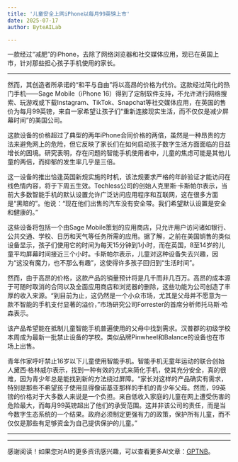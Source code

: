 ```yaml
---
title: '儿童安全上网iPhone以每月99英镑上市'
date: 2025-07-17
author: ByteAILab

---
```


一款经过“减肥”的iPhone，去除了网络浏览器和社交媒体应用，现已在英国上市，针对那些担心孩子手机使用的家长。

---
然而，其创造者所承诺的“和平与自由”将以高昂的价格为代价。这款经过简化的热门手机——Sage Mobile（iPhone 16）得到了定制软件支持，不允许进行网络搜索、玩游戏或下载Instagram、TikTok、Snapchat等社交媒体应用，在英国的售价为每月99英镑，来自一家希望让孩子们“重新连接现实生活，而不仅仅是减少屏幕时间”的美国公司。 

这款设备的价格超过了典型的两年iPhone合同价格的两倍，虽然是一种昂贵的方法来避免网上的危险，但它反映了家长们在如何启动孩子数字生活方面面临的日益增长的困境。研究表明，存在问题的智能手机使用者中，儿童的焦虑可能是其他儿童的两倍，而抑郁的发生率几乎是三倍。 

这一设备的推出恰逢英国新规实施的时机，该法规要求严格的年龄验证才能访问在线色情内容，将于下周五生效。Techless公司的创始人克里斯·卡斯帕尔表示，当前大多数智能手机的默认设置允许广泛访问应用程序和互联网，这在很多方面是“黑暗的”。他说：“现在他们出售的汽车没有安全带。我们希望默认设置是安全和健康的。” 

这些设备将包括一个由Sage Mobile策划的应用商店，只允许用户访问诸如银行、公共交通、学校、日历和天气等任务所需的应用。据了解，之前在美国销售的类似设备显示，孩子们使用它的时间为每天15分钟到1小时，而在英国，8至14岁的儿童平均屏幕时间接近三个小时。卡斯帕尔表示，儿童对这种设备失去兴趣，因为“这没有魔力，也不那么有趣”，这使得许多孩子回归到“生活时间”。 

然而，由于高昂的价格，这款产品的销量预计将是几千而非几百万。高昂的成本源于可随时取消的合同以及全面应用商店和浏览器的删除，这些功能为公司创造了丰厚的收入来源。“到目前为止，这仍然是一个小众市场，尤其是父母并不愿意为一款不智能的手机支付显著的溢价，”市场研究公司Forrester的首席分析师托马斯·哈森表示。

该产品希望能在抵制儿童智能手机普遍使用的父母中找到需求。汉普郡的初级学校本周成为最新一批禁止设备的学校。类似品牌Pinwheel和Balance的设备也在市场上出售。

青年作家呼吁禁止16岁以下儿童使用智能手机。智能手机无童年运动的联合创始人黛西·格林威尔表示，找到一种有效的方式来简化手机，使其充分安全，真的很难，因为青少年总是能找到新的方法绕过屏障。“家长对这样的产品确实有需求，特别是那些不希望孩子使用显得像诺基亚那样的手机的青少年父母。然而，99英镑的价格对于大多数人来说是一个负担。来自低收入家庭的儿童在网上遭受伤害的危险最大，而每月99英镑超出了他们的承受范围。这并非该公司的责任，而是当今数字生态系统的一个结果。政府必须制定更强有力的政策，保护所有儿童，而不仅仅是那些有足够资金为自己提供保护的儿童。”

---
---
感谢阅读！如果您对AI的更多资讯感兴趣，可以查看更多AI文章：[GPTNB](https://gptnb.com)。
